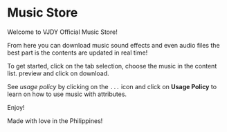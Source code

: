 # Music Store
Welcome to VJDY Official Music Store!

From here you can download music sound effects and even audio files the best part is the contents are updated in real time!

To get started, click on the tab selection, choose the music in the content list. preview and click on download.

See _usage policy_ by clicking on the `...` icon and click on **Usage Policy** to learn on how to use music with attributes.

Enjoy!

Made with love in the Philippines!
